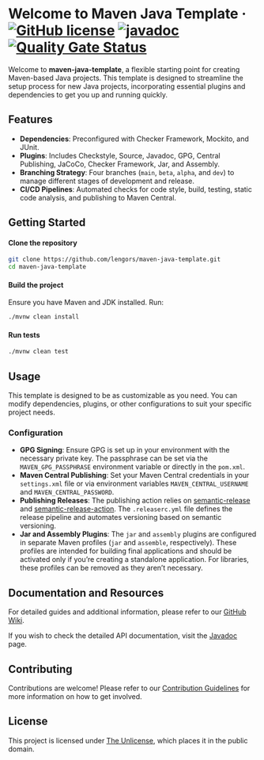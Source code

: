 # Welcome to Maven Java Template &middot; [![GitHub license](https://img.shields.io/github/license/lengors/maven-java-template?color=blue)](https://github.com/lengors/maven-java-template/blob/main/LICENSE) [![javadoc](https://javadoc.io/badge2/io.github.lengors/maven-java-template/javadoc.svg?color=red)](https://javadoc.io/doc/io.github.lengors/maven-java-template) [![Quality Gate Status](https://sonarcloud.io/api/project_badges/measure?project=lengors_maven-java-template&metric=alert_status)](https://sonarcloud.io/summary/new_code?id=lengors_maven-java-template)

Welcome to **maven-java-template**, a flexible starting point for creating Maven-based Java projects. This template is designed to streamline the setup process for new Java projects, incorporating essential plugins and dependencies to get you up and running quickly.

## Features

- **Dependencies**: Preconfigured with Checker Framework, Mockito, and JUnit.
- **Plugins**: Includes Checkstyle, Source, Javadoc, GPG, Central Publishing, JaCoCo, Checker Framework, Jar, and Assembly.
- **Branching Strategy**: Four branches (`main`, `beta`, `alpha`, and `dev`) to manage different stages of development and release.
- **CI/CD Pipelines**: Automated checks for code style, build, testing, static code analysis, and publishing to Maven Central.

## Getting Started

#### Clone the repository

```bash
git clone https://github.com/lengors/maven-java-template.git
cd maven-java-template
```

#### Build the project

Ensure you have Maven and JDK installed. Run:

```bash
./mvnw clean install
```

#### Run tests

```bash
./mvnw clean test
```

## Usage

This template is designed to be as customizable as you need. You can modify dependencies, plugins, or other configurations to suit your specific project needs.

### Configuration

- **GPG Signing**: Ensure GPG is set up in your environment with the necessary private key. The passphrase can be set via the `MAVEN_GPG_PASSPHRASE` environment variable or directly in the `pom.xml`.
- **Maven Central Publishing**: Set your Maven Central credentials in your `settings.xml` file or via environment variables `MAVEN_CENTRAL_USERNAME` and `MAVEN_CENTRAL_PASSWORD`.
- **Publishing Releases**: The publishing action relies on [semantic-release](https://semantic-release.gitbook.io/semantic-release/) and [semantic-release-action](https://github.com/cycjimmy/semantic-release-action). The `.releaserc.yml` file defines the release pipeline and automates versioning based on semantic versioning.
- **Jar and Assembly Plugins**: The `jar` and `assembly` plugins are configured in separate Maven profiles (`jar` and `assemble`, respectively). These profiles are intended for building final applications and should be activated only if you’re creating a standalone application. For libraries, these profiles can be removed as they aren’t necessary.

## Documentation and Resources

For detailed guides and additional information, please refer to our [GitHub Wiki](https://github.com/lengors/maven-java-template/wiki).

If you wish to check the detailed API documentation, visit the [Javadoc](https://javadoc.io/doc/io.github.lengors/maven-java-template) page.

## Contributing

Contributions are welcome! Please refer to our [Contribution Guidelines](./CONTRIBUTING.md) for more information on how to get involved.

## License

This project is licensed under [The Unlicense](./LICENSE), which places it in the public domain.
